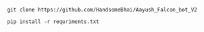 ` git clone https://github.com/HandsomeBhai/Aayush_Falcon_bot_V2 `

` pip install -r requriments.txt `
